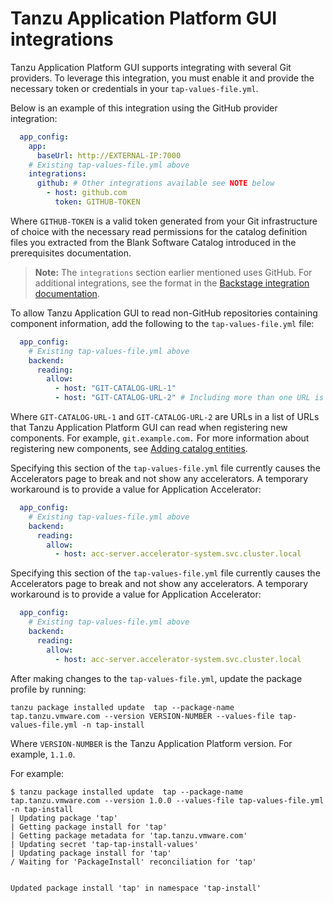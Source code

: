 # Tanzu Application Platform GUI integrations

Tanzu Application Platform GUI supports integrating with several Git providers.
To leverage this integration, you must enable it and provide the necessary token or credentials in
your `tap-values-file.yml`.

Below is an example of this integration using the GitHub provider integration:

```yaml
  app_config:
    app:
      baseUrl: http://EXTERNAL-IP:7000
    # Existing tap-values-file.yml above
    integrations:
      github: # Other integrations available see NOTE below
        - host: github.com
          token: GITHUB-TOKEN
```

Where `GITHUB-TOKEN` is a valid token generated from your Git infrastructure of choice with the
necessary read permissions for the catalog definition files you extracted from the Blank Software Catalog
introduced in the prerequisites documentation.

>**Note:** The `integrations` section earlier mentioned uses GitHub. For additional integrations,
see the format in the [Backstage integration documentation](https://backstage.io/docs/integrations/).

To allow Tanzu Application GUI to read non-GitHub repositories containing component information,
add the following to the `tap-values-file.yml` file:

```yaml
  app_config:
    # Existing tap-values-file.yml above
    backend:
      reading:
        allow:
          - host: "GIT-CATALOG-URL-1"
          - host: "GIT-CATALOG-URL-2" # Including more than one URL is optional
```

Where `GIT-CATALOG-URL-1` and `GIT-CATALOG-URL-2` are URLs in a list of URLs that
Tanzu Application Platform GUI can read when registering new components.
For example, `git.example.com.`
For more information about registering new components, see
[Adding catalog entities](catalog/catalog-operations.html#add-cat-entities).

Specifying this section of the `tap-values-file.yml` file currently causes the Accelerators page to
break and not show any accelerators. 
A temporary workaround is to provide a value for Application Accelerator:

```yaml
  app_config:
    # Existing tap-values-file.yml above
    backend:
      reading:
        allow:
          - host: acc-server.accelerator-system.svc.cluster.local
```

Specifying this section of the `tap-values-file.yml` file currently causes the Accelerators page to
break and not show any accelerators.
A temporary workaround is to provide a value for Application Accelerator:

```yaml
  app_config:
    # Existing tap-values-file.yml above
    backend:
      reading:
        allow:
          - host: acc-server.accelerator-system.svc.cluster.local
```

After making changes to the `tap-values-file.yml`, update the package profile by running:

```console
tanzu package installed update  tap --package-name tap.tanzu.vmware.com --version VERSION-NUMBER --values-file tap-values-file.yml -n tap-install
```

Where `VERSION-NUMBER` is the Tanzu Application Platform version. For example, `1.1.0`.

For example:

```console
$ tanzu package installed update  tap --package-name tap.tanzu.vmware.com --version 1.0.0 --values-file tap-values-file.yml -n tap-install
| Updating package 'tap'
| Getting package install for 'tap'
| Getting package metadata for 'tap.tanzu.vmware.com'
| Updating secret 'tap-tap-install-values'
| Updating package install for 'tap'
/ Waiting for 'PackageInstall' reconciliation for 'tap'


Updated package install 'tap' in namespace 'tap-install'
```
